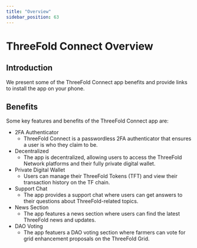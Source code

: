 ```yaml
---
title: "Overview"
sidebar_position: 63
---
```


<h1> ThreeFold Connect Overview </h1>



## Introduction

We present some of the ThreeFold Connect app benefits and provide links to install the app on your phone.

## Benefits 

Some key features and benefits of the ThreeFold Connect app are:

- 2FA Authenticator
  - ThreeFold Connect is a passwordless 2FA authenticator that ensures a user is who they claim to be.
- Decentralized
  - The app is decentralized, allowing users to access the ThreeFold Network platforms and their fully private digital wallet.
- Private Digital Wallet
  - Users can manage their ThreeFold Tokens (TFT) and view their transaction history on the TF chain.
- Support Chat
  - The app provides a support chat where users can get answers to their questions about ThreeFold-related topics.
- News Section
  - The app features a news section where users can find the latest ThreeFold news and updates.
- DAO Voting
  - The app featuers a DAO voting section where farmers can vote for grid enhancement proposals on the ThreeFold Grid.
